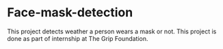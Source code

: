 # Face-mask-detection
This project detects weather a person wears a mask or not.
This project is done as part of internship at The Grip Foundation.
